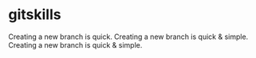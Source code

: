 # gitskills
Creating a new branch is quick.
Creating a new branch is quick & simple.
Creating a new branch is quick & simple.